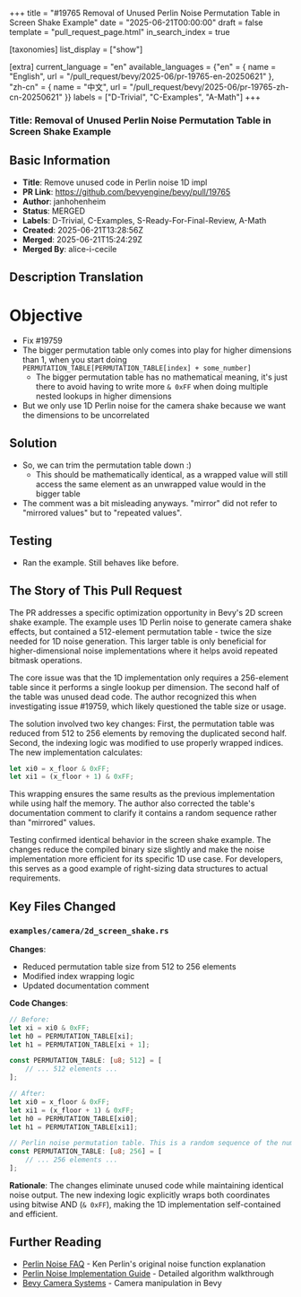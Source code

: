 +++
title = "#19765 Removal of Unused Perlin Noise Permutation Table in Screen Shake Example"
date = "2025-06-21T00:00:00"
draft = false
template = "pull_request_page.html"
in_search_index = true

[taxonomies]
list_display = ["show"]

[extra]
current_language = "en"
available_languages = {"en" = { name = "English", url = "/pull_request/bevy/2025-06/pr-19765-en-20250621" }, "zh-cn" = { name = "中文", url = "/pull_request/bevy/2025-06/pr-19765-zh-cn-20250621" }}
labels = ["D-Trivial", "C-Examples", "A-Math"]
+++

### Title: Removal of Unused Perlin Noise Permutation Table in Screen Shake Example

## Basic Information
- **Title**: Remove unused code in Perlin noise 1D impl
- **PR Link**: https://github.com/bevyengine/bevy/pull/19765
- **Author**: janhohenheim
- **Status**: MERGED
- **Labels**: D-Trivial, C-Examples, S-Ready-For-Final-Review, A-Math
- **Created**: 2025-06-21T13:28:56Z
- **Merged**: 2025-06-21T15:24:29Z
- **Merged By**: alice-i-cecile

## Description Translation
# Objective

- Fix #19759 
- The bigger permutation table only comes into play for higher dimensions than 1, when you start doing `PERMUTATION_TABLE[PERMUTATION_TABLE[index] + some_number]`
  - The bigger permutation table has no mathematical meaning, it's just there to avoid having to write more `& 0xFF` when doing multiple nested lookups in higher dimensions
- But we only use 1D Perlin noise for the camera shake because we want the dimensions to be uncorrelated

## Solution

- So, we can trim the permutation table down :) 
  - This should be mathematically identical, as a wrapped value will still access the same element as an unwrapped value would in the bigger table
- The comment was a bit misleading anyways. "mirror" did not refer to "mirrored values" but to "repeated values". 

## Testing

- Ran the example. Still behaves like before.

## The Story of This Pull Request

The PR addresses a specific optimization opportunity in Bevy's 2D screen shake example. The example uses 1D Perlin noise to generate camera shake effects, but contained a 512-element permutation table - twice the size needed for 1D noise generation. This larger table is only beneficial for higher-dimensional noise implementations where it helps avoid repeated bitmask operations.

The core issue was that the 1D implementation only requires a 256-element table since it performs a single lookup per dimension. The second half of the table was unused dead code. The author recognized this when investigating issue #19759, which likely questioned the table size or usage.

The solution involved two key changes: First, the permutation table was reduced from 512 to 256 elements by removing the duplicated second half. Second, the indexing logic was modified to use properly wrapped indices. The new implementation calculates:
```rust
let xi0 = x_floor & 0xFF;
let xi1 = (x_floor + 1) & 0xFF;
```
This wrapping ensures the same results as the previous implementation while using half the memory. The author also corrected the table's documentation comment to clarify it contains a random sequence rather than "mirrored" values.

Testing confirmed identical behavior in the screen shake example. The changes reduce the compiled binary size slightly and make the noise implementation more efficient for its specific 1D use case. For developers, this serves as a good example of right-sizing data structures to actual requirements.

## Key Files Changed

### `examples/camera/2d_screen_shake.rs`

**Changes**: 
- Reduced permutation table size from 512 to 256 elements
- Modified index wrapping logic
- Updated documentation comment

**Code Changes**:
```rust
// Before:
let xi = xi0 & 0xFF;
let h0 = PERMUTATION_TABLE[xi];
let h1 = PERMUTATION_TABLE[xi + 1];

const PERMUTATION_TABLE: [u8; 512] = [
    // ... 512 elements ...
];

// After:
let xi0 = x_floor & 0xFF;
let xi1 = (x_floor + 1) & 0xFF;
let h0 = PERMUTATION_TABLE[xi0];
let h1 = PERMUTATION_TABLE[xi1];

// Perlin noise permutation table. This is a random sequence of the numbers 0-255.
const PERMUTATION_TABLE: [u8; 256] = [
    // ... 256 elements ...
];
```

**Rationale**: 
The changes eliminate unused code while maintaining identical noise output. The new indexing logic explicitly wraps both coordinates using bitwise AND (`& 0xFF`), making the 1D implementation self-contained and efficient.

## Further Reading
- [Perlin Noise FAQ](https://mrl.cs.nyu.edu/~perlin/noise/) - Ken Perlin's original noise function explanation
- [Perlin Noise Implementation Guide](https://rtouti.github.io/graphics/perlin-noise-algorithm) - Detailed algorithm walkthrough
- [Bevy Camera Systems](https://bevyengine.org/learn/book/migration-guides/0.12-to-0.13/#camera-driven-rendering) - Camera manipulation in Bevy